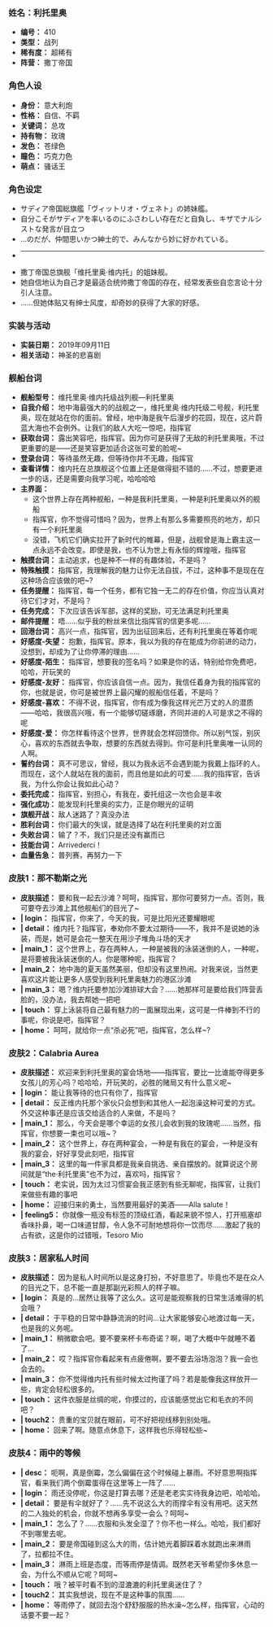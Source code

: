 ### 姓名：利托里奥
* **编号：** 410
* **类型：** 战列
* **稀有度：** 超稀有
* **阵营：** 撒丁帝国


### 角色人设
* **身份：** 意大利炮
* **性格：** 自信、不羁
* **关键词：** 总攻
* **持有物：** 玫瑰
* **发色：** 苍绿色
* **瞳色：** 巧克力色
* **萌点：** 骚话王


### 角色设定
* サディア帝国総旗艦「ヴィットリオ・ヴェネト」の姉妹艦。
* 自分こそがサディアを率いるのにふさわしい存在だと自負し、キザでナルシストな発言が目立つ
* …のだが、仲間思いかつ紳士的で、みんなから妙に好かれている。
* ----
* 撒丁帝国总旗舰「维托里奥·维内托」的姐妹舰。
* 她自信地认为自己才是最适合统帅撒丁帝国的存在，经常发表些自恋言论十分引人注意。
* ……但她体贴又有绅士风度，却奇妙的获得了大家的好感。


### 实装与活动
* **实装日期：** 2019年09月11日
* **相关活动：** 神圣的悲喜剧


### 舰船台词
* **舰船型号：** 维托里奥·维内托级战列舰—利托里奥
* **自我介绍：** 地中海最强大的的战舰之一，维托里奥·维内托级二号舰，利托里奥，现在就站在你的面前。曾经，地中海是我午后漫步的花园，现在，这片蔚蓝大海也不会例外。让我们的敌人大吃一惊吧，指挥官
* **获取台词：** 露出笑容吧，指挥官。因为你可是获得了无敌的利托里奥哦，不过更重要的是——还是笑容更加适合这张可爱的脸呢~
* **登录台词：** 等待虽然无趣，但等待你并不无趣，指挥官
* **查看详情：** 维内托在总旗舰这个位置上还是做得挺不错的……不过，想要更进一步的话，还是需要向我学习呢，哈哈哈哈
* **主界面：**
  * 这个世界上存在两种舰船，一种是我利托里奥，一种是利托里奥以外的舰船
  * 指挥官，你不觉得可惜吗？因为，世界上有那么多需要照亮的地方，却只有一个利托里奥
  * 没错，飞机它们确实拉开了新时代的帷幕，但是，战舰曾是海上霸主这一点永远不会改变。即使是我，也不认为世上有永恒的辉煌哦，指挥官
* **触摸台词：** 主动追求，也是种不一样的有趣体验，不是吗？
* **特殊触摸：** 指挥官，我理解我的魅力让你无法自拔，不过，这种事不是现在在这种场合应该做的吧~?
* **任务提醒：** 指挥官，每一个任务，都有它独一无二的存在价值，你应当认真对待它们才对，不是吗？
* **任务完成：** 下次应该告诉军部，这样的奖励，可无法满足利托里奥
* **邮件提醒：** 唔……似乎我的粉丝来信比指挥官的信更多呢……
* **回港台词：** 高兴一点，指挥官，因为出征回来后，还有利托里奥在等着你呢
* **好感度-失望：** 抱歉，指挥官。原本，我以为我的存在能成为你前进的动力，没想到，却成为了让你停滞的理由……
* **好感度-陌生：** 指挥官，想要我的签名吗？如果是你的话，特别给你免费吧，哈哈，开玩笑的
* **好感度-友好：** 指挥官，你应该自信一点。因为，我信任着身为我的指挥官的你，也就是说，你可是被世界上最闪耀的舰船信任着，不是吗？
* **好感度-喜欢：** 不得不说，指挥官，你有成为像我这样光芒万丈的人的潜质——哈哈，我很高兴哦，有一个能够切磋琢磨，齐同并进的人可是求之不得的呢
* **好感度-爱：** 你怎样看待这个世界，世界就会怎样回馈你。所以别气馁，别灰心，喜欢的东西就去争取，想要的东西就去得到。你可是利托里奥唯一认同的人啊。
* **誓约台词：** 真不可思议，曾经，我以为我永远不会遇到能为我戴上指环的人。而现在，这个人就站在我的面前，而且他是如此的可爱……我的指挥官，告诉我，为什么你会让我如此心动？
* **委托完成：** 指挥官，别担心，有我在，委托组这一次也会是丰收
* **强化成功：** 能发现利托里奥的实力，正是你眼光的证明
* **旗舰开战：** 敌人迷路了？真没办法
* **胜利台词：** 你们最大的失误，就是选择了站在利托里奥的对立面
* **失败台词：** 输了？不，我们只是还没有赢而已
* **技能台词：** Arrivederci！
* **血量告急：** 普列赛，再努力一下


### 皮肤1：那不勒斯之光
* **皮肤描述：** 要和我一起去沙滩？呵呵，指挥官，那你可要努力一点。否则，我可要夺去沙滩上其他舰船们的目光了~
* **| login：** 指挥官，你来了，今天的我，可是比阳光还要耀眼呢
* **| detail：** 维内托？指挥官，奉劝你不要太过期待——不，我并不是说她的泳装，而是，她可是会花一整天在用沙子堆角斗场的天才
* **| main_1：** 这个世界上，存在两种人，一种是被我的泳装迷倒的人，一种呢，是将要被我泳装迷倒的人。你是哪种呢，指挥官？
* **| main_2：** 地中海的夏天虽然美丽，但却没有这里热闹。对我来说，当然更喜欢这片能让更多人感受到我利托里奥魅力的港区沙滩
* **| main_3：** 嗯？维内托要参加沙滩排球大会？……她那样可是要给我们阵营丢脸的，没办法，我去帮她一把吧
* **| touch：** 穿上泳装将自己最有魅力的一面展现出来，这可是一件棒到不行的事呢，你说是吧，指挥官？
* **| home：** 呵呵，就给你一点“杀必死”吧，指挥官，怎么样~?


### 皮肤2：Calabria Aurea
* **皮肤描述：** 欢迎来到利托里奥的宴会场地——指挥官，要比一比谁能夺得更多女孩儿的芳心吗？哈哈哈，开玩笑的，必胜的赌局又有什么意义呢~
* **| login：** 能让我等待的也只有你了，指挥官
* **| detail：** 反正维内托那个家伙只会想到和其他人一起泡澡这种可爱的方式。外交这种事还是应该交给适合的人来做，不是吗？
* **| main_1：** 那么，今天会是哪个幸运的女孩儿会收到我的玫瑰呢……当然，指挥官，你想要一束也可以哦~？
* **| main_2：** 这个世界上，存在两种宴会，一种是有我在的宴会，一种是没有我的宴会，好好享受此刻吧，指挥官
* **| main_3：** 这里的每一件家具都是我亲自挑选、亲自摆放的。就算说这个房间就是“the·利托里奥”也不为过，喜欢吗，指挥官？
* **| touch：** 老实说，因为太过习惯宴会我正感到有些无聊呢，指挥官，让我们来做些有趣的事吧
* **| home：** 迎接归来的勇士，当然要用最好的美酒——Alla salute！
* **| feeling5：** 你就像一瓶没有标签的顶级红酒，看起来貌不惊人，打开瓶塞却香味扑鼻，喝一口味道甘醇，令人急不可耐地想将你一饮而尽……激起了我的占有欲，这是你的过错哦，Tesoro Mio


### 皮肤3：居家私人时间
* **皮肤描述：** 因为是私人时间所以是这身打扮，不好意思了。毕竟也不是在众人的目光之下，总不能一直是那副光彩照人的样子嘛。
* **| login：** 真是的…居然让我等了这么久。这可是能观察我的日常生活难得的机会哦？
* **| detail：** 于平稳的日常中静静流淌的时间…让大家能够安心地渡过每一天，也是我的义务呢。
* **| main_1：** 稍微歇会吧。要不要来杯卡布奇诺？啊，喝了大概中午就睡不着了…
* **| main_2：** 哎？指挥官你看起来有点疲倦啊，要不要去浴场泡泡？我一会也会去的。
* **| main_3：** 你不觉得维内托有些时候太过拘谨了吗？若是能像我这样放开一些，肯定会轻松很多的。
* **| touch：** 这件衣服是丝绸的呢，你摸过的，应该能感觉出它和毛衣的不同吧？
* **| touch2：** 贵重的宝贝就在眼前，可不好把视线移到别处哦。
* **| home：** 回来了啊。随意点休息下，这样我也乐得轻松些~


### 皮肤4：雨中的等候
* **| desc：** 呃啊，真是倒霉，怎么偏偏在这个时候碰上暴雨。不好意思啊指挥官，看来我们两个倒霉蛋得在这里等上一阵了……
* **| login：** 雨还没停呢，你这是打算去哪？还是老老实实待我身边吧，哈哈哈。
* **| detail：** 要是有伞就好了？……先不说这么大的雨撑伞有没有用吧。这天然的二人独处的机会，你就不想再多享受一会么？呵呵~
* **| main_1：** 怎么了？……衣服和头发全湿了？你不也一样么。哈哈，我们都好不到哪里去呢。
* **| main_2：** 要是帝国碰到这么大的雨，估计她光着脚踩着水就跑出来淋雨了，拉都拉不住。
* **| main_3：** 淋雨上班是态度，而等雨停是情调。既然老天爷希望你多休息一会，为什么不顺从它呢？呵呵~
* **| touch：** 哦？被平时看不到的湿漉漉的利托里奥迷住了？
* **| touch2：** 其实我想说，现在不是这种事的氛围……
* **| home：** 等雨停了，就回去泡个舒舒服服的热水澡~怎么样，指挥官，心动的话要不要一起？
